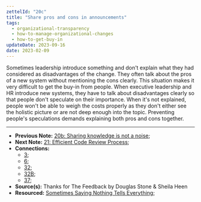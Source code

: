 ```yaml
---
zettelId: "20c"
title: "Share pros and cons in announcements"
tags:
  - organizational-transparency
  - how-to-manage-organizational-changes
  - how-to-get-buy-in
updateDate: 2023-09-16
date: 2023-02-09
---
```


Sometimes leadership introduce something and don't explain what they had considered as disadvantages of the change. They often talk about the pros of a new system without mentioning the cons clearly. This situation makes it very difficult to get the buy-in from people. When executive leadership and HR introduce new systems, they have to talk about disadvantages clearly so that people don't speculate on their importance. When it's not explained, people won't be able to weigh the costs properly as they don't either see the holistic picture or are not deep enough into the topic. Preventing people's speculations demands explaining both pros and cons together.

---

- **Previous Note:** [20b: Sharing knowledge is not a noise](/notes/20b/);
- **Next Note:** [21: Efficient Code Review Process](/notes/21/);
- **Connections:**
  - [3](/notes/3/);
  - [6](/notes/6/);
  - [32](/notes/32/);
  - [32B](/notes/32b/);
  - [37](/notes/37/);
- **Source(s):** Thanks for The Feedback by Douglas Stone & Sheila Heen
- **Resourced:** [Sometimes Saying Nothing Tells Everything](/sometimes-saying-nothing-tells-everything/);
